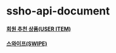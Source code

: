 # ssho-api-document

#### [회원 추천 상품(USER ITEM)](https://github.com/boogle-lab/ssho-api-document/wiki/%ED%9A%8C%EC%9B%90-%EC%B6%94%EC%B2%9C-%EC%83%81%ED%92%88(USER-ITEM))
#### [스와이프(SWIPE)](https://github.com/boogle-lab/ssho-api-document/wiki/%EC%8A%A4%EC%99%80%EC%9D%B4%ED%94%84(SWIPE))


